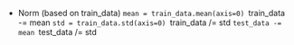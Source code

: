 * Norm (based on train_data)
`mean = train_data.mean(axis=0)
`train_data -= mean
`std = train_data.std(axis=0)
`train_data /= std
`test_data -= mean
`test_data /= std
